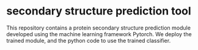 # secondary structure prediction tool

This repository contains a protein secondary structure prediction module developed using the machine learning framework Pytorch.
We deploy the trained module, and the python code to use the trained classifier.

